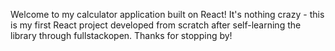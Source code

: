 Welcome to my calculator application built on React! It's nothing crazy - this is my first React project developed from scratch after self-learning the library through fullstackopen. Thanks for stopping by!
